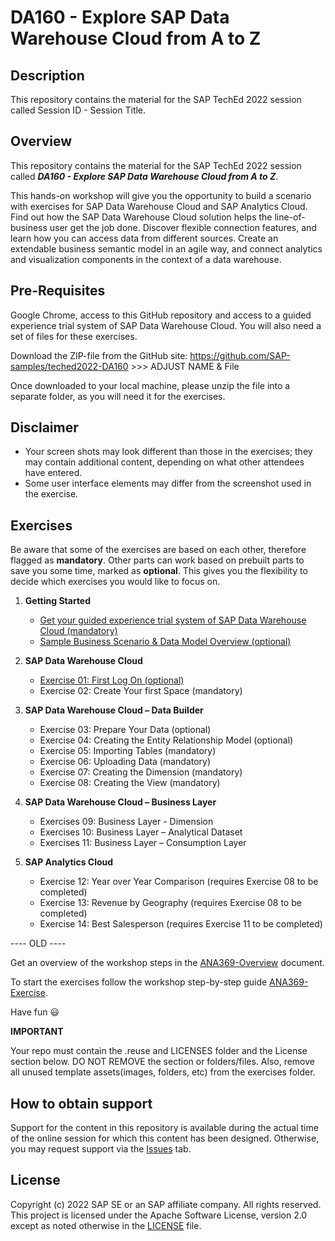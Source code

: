 # DA160 - Explore SAP Data Warehouse Cloud from A to Z

## Description

This repository contains the material for the SAP TechEd 2022 session called Session ID - Session Title.  

## Overview

This repository contains the material for the SAP TechEd 2022 session called ***DA160 - Explore SAP Data Warehouse Cloud from A to Z***.  

This hands-on workshop will give you the opportunity to build a scenario with exercises for SAP Data Warehouse Cloud and SAP Analytics Cloud.
Find out how the SAP Data Warehouse Cloud solution helps the line-of-business user get the job done. Discover flexible connection features, and learn how you can access data from different sources. Create an extendable business semantic model in an agile way, and connect analytics and visualization components in the context of a data warehouse.

## Pre-Requisites

Google Chrome, access to this GitHub repository and access to a guided experience trial system of SAP Data Warehouse Cloud.
You will also need a set of files for these exercises. 

Download the ZIP-file from the GitHub site:
https://github.com/SAP-samples/teched2022-DA160 >>> ADJUST NAME & File

Once downloaded to your local machine, please unzip the file into a separate folder, as you will need it for the exercises.

## Disclaimer

* Your screen shots may look different than those in the exercises; they may contain additional content, depending on what other attendees have entered.
* Some user interface elements may differ from the screenshot used in the exercise.

## Exercises

Be aware that some of the exercises are based on each other, therefore flagged as **mandatory**. Other parts can work based on prebuilt parts to save you some time, marked as **optional**. This gives you the flexibility to decide which exercises you would like to focus on.

1. **Getting Started**
	* [Get your guided experience trial system of SAP Data Warehouse Cloud (mandatory)](exercises/ex00/README.md)
	* [Sample Business Scenario & Data Model Overview (optional)](exercises/ex00/README.md#sample-business-scenario--data-model-overview)

2. **SAP Data Warehouse Cloud**
	* [Exercise 01: First Log On (optional)](exercises/ex01/README.md)
	* Exercise 02: Create Your first Space (mandatory)

3. **SAP Data Warehouse Cloud – Data Builder**
	* Exercise 03: Prepare Your Data (optional)
	* Exercise 04: Creating the Entity Relationship Model (optional)
	* Exercise 05: Importing Tables (mandatory)
	* Exercise 06: Uploading Data (mandatory)
	* Exercise 07: Creating the Dimension (mandatory)
	* Exercise 08: Creating the View (mandatory)
	
4. **SAP Data Warehouse Cloud – Business Layer**
	* Exercises 09: Business Layer - Dimension
	* Exercises 10: Business Layer – Analytical Dataset
	* Exercises 11: Business Layer – Consumption Layer
	
5.  **SAP Analytics Cloud**
	* Exercise 12: Year over Year Comparison (requires Exercise 08 to be completed)
	* Exercise 13: Revenue by Geography (requires Exercise 08 to be completed)
	* Exercise 14: Best Salesperson (requires Exercise 11 to be completed)

---- OLD ----

Get an overview of the workshop steps in the [ANA369-Overview](exercises/ANA369_Overview.pdf) document.

To start the exercises follow the workshop step-by-step guide [ANA369-Exercise](exercises/ANA369_Excercise.pdf).
    
Have fun :smiley:


**IMPORTANT**

Your repo must contain the .reuse and LICENSES folder and the License section below. DO NOT REMOVE the section or folders/files. Also, remove all unused template assets(images, folders, etc) from the exercises folder. 

## How to obtain support

Support for the content in this repository is available during the actual time of the online session for which this content has been designed. Otherwise, you may request support via the [Issues](../../issues) tab.

## License
Copyright (c) 2022 SAP SE or an SAP affiliate company. All rights reserved. This project is licensed under the Apache Software License, version 2.0 except as noted otherwise in the [LICENSE](LICENSES/Apache-2.0.txt) file.
